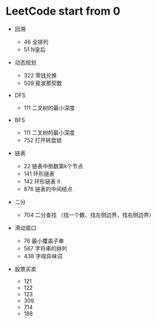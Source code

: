# LeetCode start from 0

- 回溯
	- 46 全排列
	- 51 N皇后


- 动态规划
	- 322 零钱兑换
	- 509 斐波那契数


- DFS
	- 111 二叉树的最小深度


- BFS
	- 111 二叉树的最小深度
	- 752 打开转盘锁


- 链表
	- 22 链表中倒数第k个节点
	- 141 环形链表
	- 142 环形链表 II
	- 876 链表的中间结点


- 二分
	- 704 二分查找 （找一个数、找左侧边界，找右侧边界）

- 滑动窗口
	- 76 最小覆盖子串
	- 567 字符串的排列
	- 438 字母异味词

- 股票买卖
	- 121
	- 122
	- 123
	- 309
	- 714
	- 188